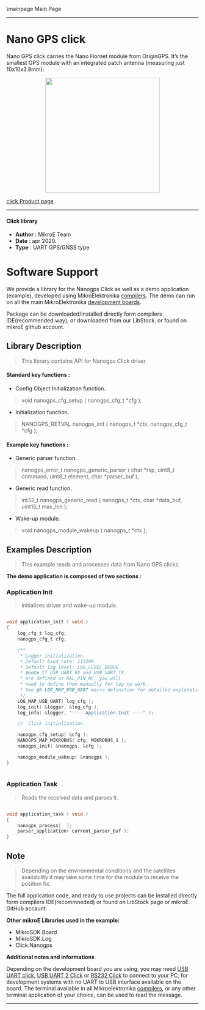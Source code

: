 \mainpage Main Page
 
---
# Nano GPS click

Nano GPS click carries the Nano Hornet module from OriginGPS. It’s the smallest GPS module with an integrated patch antenna (measuring just 10x10x3.8mm).

<p align="center">
  <img src="https://download.mikroe.com/images/click_for_ide/nanogps_click.png" height=300px>
</p>

[click Product page](https://www.mikroe.com/nano-gps-click)

---


#### Click library 

- **Author**        : MikroE Team
- **Date**          : apr 2020.
- **Type**          : UART GPS/GNSS type


# Software Support

We provide a library for the Nanogps Click 
as well as a demo application (example), developed using MikroElektronika 
[compilers](https://shop.mikroe.com/compilers). 
The demo can run on all the main MikroElektronika [development boards](https://shop.mikroe.com/development-boards).

Package can be downloaded/installed directly form compilers IDE(recommended way), or downloaded from our LibStock, or found on mikroE github account. 

## Library Description

> This library contains API for Nanogps Click driver.

#### Standard key functions :

- Config Object Initialization function.
> void nanogps_cfg_setup ( nanogps_cfg_t *cfg ); 
 
- Initialization function.
> NANOGPS_RETVAL nanogps_init ( nanogps_t *ctx, nanogps_cfg_t *cfg );


#### Example key functions :

- Generic parser function.
> nanogps_error_t nanogps_generic_parser ( char *rsp,  uint8_t command, uint8_t element, char *parser_buf );

- Generic read function.
> int32_t nanogps_generic_read ( nanogps_t *ctx, char *data_buf, uint16_t max_len );

- Wake-up module.
> void nanogps_module_wakeup ( nanogps_t *ctx );

## Examples Description

> This example reads and processes data from Nano GPS clicks.

**The demo application is composed of two sections :**

### Application Init 

> Initializes driver and wake-up module.

```c

void application_init ( void )
{
    log_cfg_t log_cfg;
    nanogps_cfg_t cfg;

    /** 
     * Logger initialization.
     * Default baud rate: 115200
     * Default log level: LOG_LEVEL_DEBUG
     * @note If USB_UART_RX and USB_UART_TX 
     * are defined as HAL_PIN_NC, you will 
     * need to define them manually for log to work. 
     * See @b LOG_MAP_USB_UART macro definition for detailed explanation.
     */
    LOG_MAP_USB_UART( log_cfg );
    log_init( &logger, &log_cfg );
    log_info( &logger, "---- Application Init ----" );

    //  Click initialization.

    nanogps_cfg_setup( &cfg );
    NANOGPS_MAP_MIKROBUS( cfg, MIKROBUS_1 );
    nanogps_init( &nanogps, &cfg );

    nanogps_module_wakeup( &nanogps );
}
  
```

### Application Task

> Reads the received data and parses it.

```c

void application_task ( void )
{
    nanogps_process(  );
    parser_application( current_parser_buf );
}

```

## Note

> Depending on the environmental conditions and the satellites availability
> it may take some time for the module to receive the position fix.

The full application code, and ready to use projects can be  installed directly form compilers IDE(recommneded) or found on LibStock page or mikroE GitHub accaunt.

**Other mikroE Libraries used in the example:** 

- MikroSDK.Board
- MikroSDK.Log
- Click.Nanogps

**Additional notes and informations**

Depending on the development board you are using, you may need 
[USB UART click](https://shop.mikroe.com/usb-uart-click), 
[USB UART 2 Click](https://shop.mikroe.com/usb-uart-2-click) or 
[RS232 Click](https://shop.mikroe.com/rs232-click) to connect to your PC, for 
development systems with no UART to USB interface available on the board. The 
terminal available in all Mikroelektronika 
[compilers](https://shop.mikroe.com/compilers), or any other terminal application 
of your choice, can be used to read the message.



---
